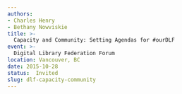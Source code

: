 ```yaml
---
authors:
- Charles Henry
- Bethany Nowviskie
title: >-
  Capacity and Community: Setting Agendas for #ourDLF
event: >-
  Digital Library Federation Forum
location: Vancouver, BC
date: 2015-10-28
status:  Invited
slug: dlf-capacity-community
---
```

